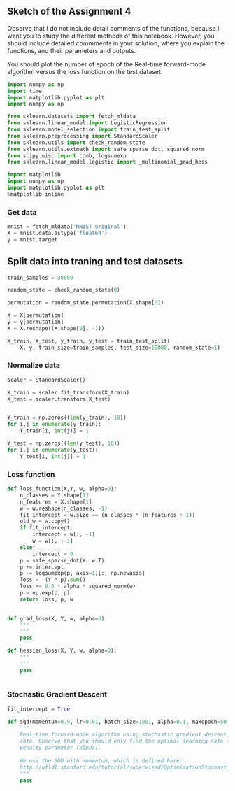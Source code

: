 
## Sketch of the Assignment 4
Observe that I do not include detail comments of the functions, because I want you to study the different methods of this notebook. However, you should include detailed commments in your solution, where you explain the functions, and their parameters and outputs.

You should plot the number of epoch of the Real-time forward-mode algorithm versus the loss function on the test dataset.


```python
import numpy as np
import time
import matplotlib.pyplot as plt
import numpy as np

from sklearn.datasets import fetch_mldata
from sklearn.linear_model import LogisticRegression
from sklearn.model_selection import train_test_split
from sklearn.preprocessing import StandardScaler
from sklearn.utils import check_random_state
from sklearn.utils.extmath import safe_sparse_dot, squared_norm
from scipy.misc import comb, logsumexp 
from sklearn.linear_model.logistic import _multinomial_grad_hess

import matplotlib
import numpy as np
import matplotlib.pyplot as plt
%matplotlib inline  
```

### Get data


```python
mnist = fetch_mldata('MNIST original')
X = mnist.data.astype('float64')
y = mnist.target
```

## Split data into traning and test datasets


```python
train_samples = 30000
```


```python
random_state = check_random_state(0)

permutation = random_state.permutation(X.shape[0])

X = X[permutation]
y = y[permutation]
X = X.reshape((X.shape[0], -1))
```


```python
X_train, X_test, y_train, y_test = train_test_split(
    X, y, train_size=train_samples, test_size=10000, random_state=1)
```

### Normalize data


```python
scaler = StandardScaler()

X_train = scaler.fit_transform(X_train)
X_test = scaler.transform(X_test)
```


```python

```


```python
Y_train = np.zeros((len(y_train), 10))
for i,j in enumerate(y_train):
    Y_train[i, int(j)] = 1
```


```python
Y_test = np.zeros((len(y_test), 10))
for i,j in enumerate(y_test):
    Y_test[i, int(j)] = 1
```

### Loss function


```python
def loss_function(X,Y, w, alpha=0):
    n_classes = Y.shape[1]
    n_features = X.shape[1]
    w = w.reshape(n_classes, -1)
    fit_intercept = w.size == (n_classes * (n_features + 1))
    old_w = w.copy()
    if fit_intercept:
        intercept = w[:, -1]
        w = w[:, :-1]
    else:
        intercept = 0
    p = safe_sparse_dot(X, w.T)
    p += intercept
    p -= logsumexp(p, axis=1)[:, np.newaxis]
    loss = -(Y * p).sum()
    loss += 0.5 * alpha * squared_norm(w)
    p = np.exp(p, p)
    return loss, p, w
    
```


```python
def grad_loss(X, Y, w, alpha=0):
    """
    """
    pass
```


```python
def hessian_loss(X, Y, w, alpha=0):
    """
    """
    pass
    
```

### Stochastic Gradient Descent


```python
fit_intercept = True
```


```python
def sgd(momentum=0.9, lr=0.01, batch_size=1001, alpha=0.1, maxepoch=50, eps=1e-8):
    """
    Real-time forward-mode algorithm using stochastic gradient descent with constant learning 
    rate. Observe that you should only find the optimal learning rate (lr), and 
    penalty parameter (alpha). 
    
    We use the SGD with momentum, which is defined here: 
    http://ufldl.stanford.edu/tutorial/supervised/OptimizationStochasticGradientDescent/
    """
    pass
```
